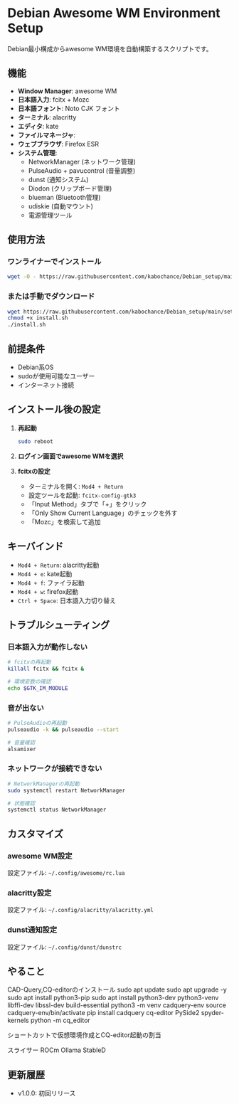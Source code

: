 # Debian Awesome WM Environment Setup

Debian最小構成からawesome WM環境を自動構築するスクリプトです。

## 機能

- **Window Manager**: awesome WM
- **日本語入力**: fcitx + Mozc
- **日本語フォント**: Noto CJK フォント
- **ターミナル**: alacritty
- **エディタ**: kate
- **ファイルマネージャ**: 
- **ウェブブラウザ**: Firefox ESR
- **システム管理**:
  - NetworkManager (ネットワーク管理)
  - PulseAudio + pavucontrol (音量調整)
  - dunst (通知システム)
  - Diodon (クリップボード管理)
  - blueman (Bluetooth管理)
  - udiskie (自動マウント)
  - 電源管理ツール

## 使用方法

### ワンライナーでインストール

```bash
wget -O - https://raw.githubusercontent.com/kabochance/Debian_setup/main/setup.sh | bash
```

### または手動でダウンロード

```bash
wget https://raw.githubusercontent.com/kabochance/Debian_setup/main/setup.sh
chmod +x install.sh
./install.sh
```

## 前提条件

- Debian系OS
- sudoが使用可能なユーザー
- インターネット接続

## インストール後の設定

1. **再起動**
   ```bash
   sudo reboot
   ```

2. **ログイン画面でawesome WMを選択**

3. **fcitxの設定**
   - ターミナルを開く: `Mod4 + Return`
   - 設定ツールを起動: `fcitx-config-gtk3`
   - 「Input Method」タブで「+」をクリック
   - 「Only Show Current Language」のチェックを外す
   - 「Mozc」を検索して追加

## キーバインド

- `Mod4 + Return`: alacritty起動
- `Mod4 + e`: kate起動
- `Mod4 + f`: ファイラ起動
- `Mod4 + w`: firefox起動
- `Ctrl + Space`: 日本語入力切り替え

## トラブルシューティング

### 日本語入力が動作しない

```bash
# fcitxの再起動
killall fcitx && fcitx &

# 環境変数の確認
echo $GTK_IM_MODULE
```

### 音が出ない

```bash
# PulseAudioの再起動
pulseaudio -k && pulseaudio --start

# 音量確認
alsamixer
```

### ネットワークが接続できない

```bash
# NetworkManagerの再起動
sudo systemctl restart NetworkManager

# 状態確認
systemctl status NetworkManager
```

## カスタマイズ

### awesome WM設定

設定ファイル: `~/.config/awesome/rc.lua`

### alacritty設定

設定ファイル: `~/.config/alacritty/alacritty.yml`

### dunst通知設定

設定ファイル: `~/.config/dunst/dunstrc`

## やること

CAD-Query,CQ-editorのインストール
sudo apt update
sudo apt upgrade -y
sudo apt install python3-pip
sudo apt install python3-dev python3-venv libffi-dev libssl-dev build-essential
python3 -m venv cadquery-env
source cadquery-env/bin/activate
pip install cadquery cq-editor PySide2 spyder-kernels
python -m cq_editor

ショートカットで仮想環境作成とCQ-editor起動の割当

スライサー
ROCm
Ollama
StableD


## 更新履歴

- v1.0.0: 初回リリース
